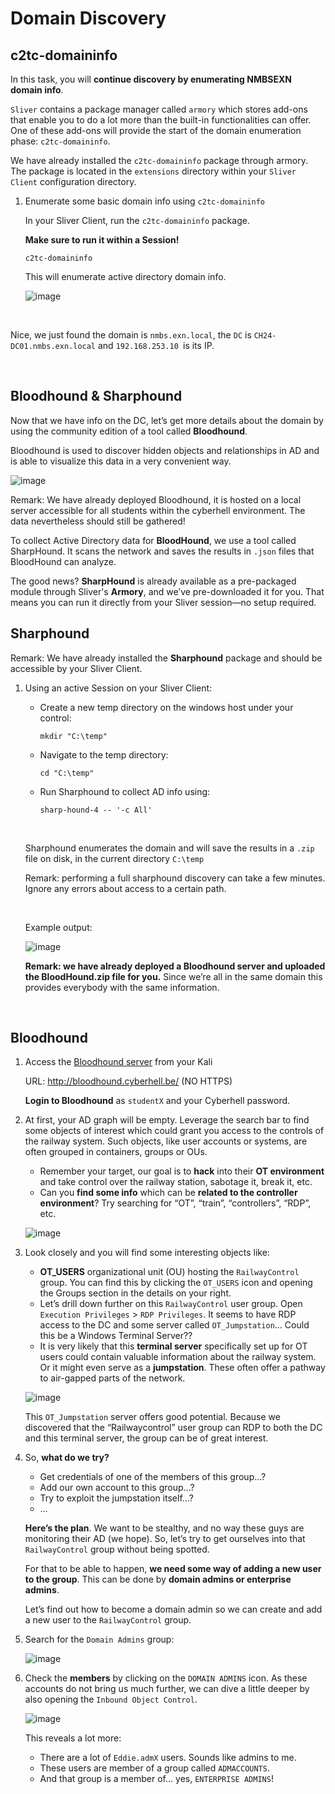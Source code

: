 # Domain Discovery

## c2tc-domaininfo
In this task, you will **continue discovery by enumerating NMBSEXN domain info**. 

<div class="info">

`Sliver` contains a package manager called `armory` which stores add-ons that enable you to do a lot more than the built-in functionalities can offer. One of these add-ons will provide the start of the domain enumeration phase: `c2tc-domaininfo`.
</div>

<div class="purple">

We have already installed the `c2tc-domaininfo` package through armory.
The package is located in the `extensions` directory within your `Sliver Client` configuration directory.
</div>

1. Enumerate some basic domain info using `c2tc-domaininfo`


    In your Sliver Client, run the `c2tc-domaininfo` package.

    **Make sure to run it within a Session!**

    ```
    c2tc-domaininfo
    ```
    This will enumerate active directory domain info.

    ![image](../../images/domain_discovery_c2tc.jpg)

    <br>

<div class="purple">

Nice, we just found the domain is `nmbs.exn.local`, the `DC` is `CH24-DC01.nmbs.exn.local` and `192.168.253.10 `is its IP.
</div>

<br>



## Bloodhound & Sharphound

Now that we have info on the DC, let’s get more details about the domain by using the community edition of a tool called **Bloodhound**. 

Bloodhound is used to discover hidden objects and relationships in AD and is able to visualize this data in a very convenient way.

![image](../../images/bloodhound.png)

<div class="purple">

Remark: We have already deployed Bloodhound, it is hosted on a local server accessible for all students within the cyberhell environment. The data nevertheless should still be gathered!
</div>


<div class="info">

To collect Active Directory data for **BloodHound**, we use a tool called SharpHound. It scans the network and saves the results in `.json` files that BloodHound can analyze.

The good news? **SharpHound** is already available as a pre-packaged module through Sliver's **Armory**, and we’ve pre-downloaded it for you. That means you can run it directly from your Sliver session—no setup required.
</div>


## Sharphound

<div class="purple">

Remark: We have already installed the **Sharphound** package and should be accessible by your Sliver Client.
</div>



1. Using an active Session on your Sliver Client:

    - Create a new temp directory on the windows host under your control:

        ```
        mkdir "C:\temp"
        ```


    - Navigate to the temp directory:

        ```
        cd "C:\temp"
        ```

    - Run Sharphound to collect AD info using:
        ```
        sharp-hound-4 -- '-c All'
        ```

    <br>

    <div class="info">

    Sharphound enumerates the domain and will save the results in a `.zip` file on disk, in the current directory `C:\temp`

    Remark: performing a full sharphound discovery can take a few minutes. Ignore any errors about access to a certain path.
    </div>
        
    <br>

    Example output:

    ![image](../../images/sharphound.jpg)


    

    <div class="purple">

    **Remark: we have already deployed a Bloodhound server and uploaded the BloodHound.zip file for you.** Since we’re all in the same domain this provides everybody with the same information.
    </div>
    <br>



## Bloodhound


1. Access the [Bloodhound server](http://bloodhound.cyberhell.be/) from your Kali

    URL: http://bloodhound.cyberhell.be/ (NO HTTPS)

    **Login to Bloodhound** as `studentX` and your Cyberhell password.

1. At first, your AD graph will be empty. Leverage the search bar to find some objects of interest which could grant you access to the controls of the railway system. Such objects, like user accounts or systems, are often grouped in containers, groups or OUs.


    - Remember your target, our goal is to **hack** into their **OT environment** and take control over the railway station, sabotage it, break it, etc.
    - Can you **find some info** which can be **related to the controller environment**? Try searching for “OT”, “train”, “controllers”, “RDP”, etc.
    
     ![image](../../images/bloodhound_ot_users.png)

1. Look closely and you will find some interesting objects like:
     
     - **OT_USERS** organizational unit (OU) hosting the `RailwayControl` group. You can find this by clicking the `OT_USERS` icon and opening the Groups section in the details on your right.
     - Let’s drill down further on this `RailwayControl` user group. Open `Execution Privileges` > `RDP Privileges`. It seems to have RDP access to the DC and some server called `OT_Jumpstation`… Could this be a Windows Terminal Server??
     - It is very likely that this **terminal server** specifically set up for OT users could contain valuable information about the railway system. 
     Or it might even serve as a **jumpstation**. These often offer a pathway to air-gapped parts of the network.

     ![image](../../images/bloodhound_ot_jumpstation.jpg)

     This `OT_Jumpstation` server offers good potential. Because we discovered that the “Railwaycontrol” user group can RDP to both the DC and this terminal server, the group can be of great interest. 



1.	So, **what do we try?**
    - Get credentials of one of the members of this group...?
    - Add our own account to this group...?
    - Try to exploit the jumpstation itself...?
    - …

    **Here’s the plan**. We want to be stealthy, and no way these guys are monitoring their AD (we hope). So, let’s try to get ourselves into that `RailwayControl` group without being spotted.
    
    For that to be able to happen, **we need some way of adding a new user to the group**. This can be done by **domain admins or enterprise admins**. 
    
    Let’s find out how to become a domain admin so we can create and add a new user to the `RailwayControl` group.
    

1. Search for the `Domain Admins` group:

    ![image](../../images/bloodhound_domain_admin_group.png)


1. Check the **members** by clicking on the `DOMAIN ADMINS` icon. As these accounts do not bring us much further, we can dive a little deeper by also opening the `Inbound Object Control`. 


    ![image](../../images/bloodhound_domain_admin.png)

    This reveals a lot more:
    - There are a lot of `Eddie.admX` users. Sounds like admins to me.
    - These users are member of a group called `ADMACCOUNTS`.
    - And that group is a member of… yes, `ENTERPRISE ADMINS`!
    



